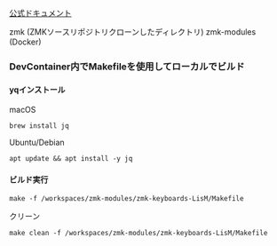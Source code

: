 

[公式ドキュメント](https://zmk.dev/docs/development/local-toolchain/setup/container?container=vsCode)

zmk (ZMKソースリポジトリクローンしたディレクトリ)
zmk-modules (Docker)

### DevContainer内でMakefileを使用してローカルでビルド

#### yqインストール
macOS
```
brew install jq
```

Ubuntu/Debian
```
apt update && apt install -y jq
```

#### ビルド実行

```
make -f /workspaces/zmk-modules/zmk-keyboards-LisM/Makefile
```

クリーン
```
make clean -f /workspaces/zmk-modules/zmk-keyboards-LisM/Makefile
```